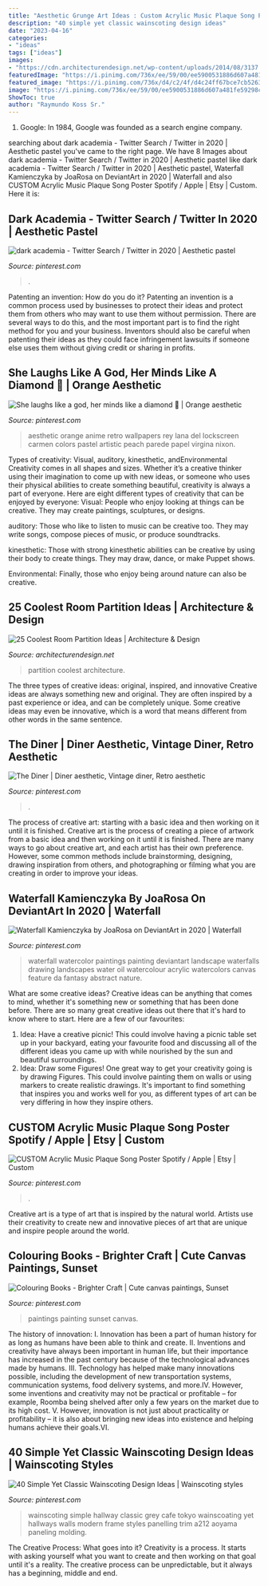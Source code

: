 ```yaml
---
title: "Aesthetic Grunge Art Ideas : Custom Acrylic Music Plaque Song Poster Spotify / Apple"
description: "40 simple yet classic wainscoting design ideas"
date: "2023-04-16"
categories:
- "ideas"
tags: ["ideas"]
images:
- "https://cdn.architecturendesign.net/wp-content/uploads/2014/08/3137.jpg"
featuredImage: "https://i.pinimg.com/736x/ee/59/00/ee5900531886d607a481fe59298cf452.jpg"
featured_image: "https://i.pinimg.com/736x/d4/c2/4f/d4c24ff67bce7cb526306bc01fd0758f.jpg"
image: "https://i.pinimg.com/736x/ee/59/00/ee5900531886d607a481fe59298cf452.jpg"
ShowToc: true
author: "Raymundo Koss Sr."
---
```



1. Google: In 1984, Google was founded as a search engine company.

	

		
searching about dark academia - Twitter Search / Twitter in 2020 | Aesthetic pastel you've came to the right page. We have 8 Images about dark academia - Twitter Search / Twitter in 2020 | Aesthetic pastel like dark academia - Twitter Search / Twitter in 2020 | Aesthetic pastel, Waterfall Kamienczyka by JoaRosa on DeviantArt in 2020 | Waterfall and also CUSTOM Acrylic Music Plaque Song Poster Spotify / Apple | Etsy | Custom. Here it is:
		
    
## Dark Academia - Twitter Search / Twitter In 2020 | Aesthetic Pastel

<img loading=lazy src="https://i.pinimg.com/736x/cc/93/78/cc937874efca514d387add23273967b1.jpg" onerror="this.onerror=null;this.src='https://tse4.mm.bing.net/th?id=OIP.GvyI7VIbLvAFDaoz8VufEQHaNK&amp;pid=15.1';" alt="dark academia - Twitter Search / Twitter in 2020 | Aesthetic pastel">

_Source: pinterest.com_

>. 

	

Patenting an invention: How do you do it?
Patenting an invention is a common process used by businesses to protect their ideas and protect them from others who may want to use them without permission. There are several ways to do this, and the most important part is to find the right method for you and your business. Inventors should also be careful when patenting their ideas as they could face infringement lawsuits if someone else uses them without giving credit or sharing in profits.

    
## She Laughs Like A God, Her Minds Like A Diamond 💎 | Orange Aesthetic

<img loading=lazy src="https://i.pinimg.com/736x/a3/5b/d9/a35bd9651e534bcf0590e441666b9987.jpg" onerror="this.onerror=null;this.src='https://tse2.mm.bing.net/th?id=OIP.GL7hD670cNvgmtcmxdoX-QHaNK&amp;pid=15.1';" alt="She laughs like a god, her minds like a diamond 💎 | Orange aesthetic">

_Source: pinterest.com_

>aesthetic orange anime retro wallpapers rey lana del lockscreen carmen colors pastel artistic peach parede papel virgina nixon. 

	

Types of creativity: Visual, auditory, kinesthetic, andEnvironmental
Creativity comes in all shapes and sizes. Whether it’s a creative thinker using their imagination to come up with new ideas, or someone who uses their physical abilities to create something beautiful, creativity is always a part of everyone. Here are eight different types of creativity that can be enjoyed by everyone: 
Visual: People who enjoy looking at things can be creative. They may create paintings, sculptures, or designs.

 auditory: Those who like to listen to music can be creative too. They may write songs, compose pieces of music, or produce soundtracks.

kinesthetic: Those with strong kinesthetic abilities can be creative by using their body to create things. They may draw, dance, or make Puppet shows.

Environmental: Finally, those who enjoy being around nature can also be creative.

    
## 25 Coolest Room Partition Ideas | Architecture &amp; Design

<img loading=lazy src="https://cdn.architecturendesign.net/wp-content/uploads/2014/08/3137.jpg" onerror="this.onerror=null;this.src='https://tse4.mm.bing.net/th?id=OIP.0U4_h8rUDRzr4zKdHGWjhgHaLK&amp;pid=15.1';" alt="25 Coolest Room Partition Ideas | Architecture &amp; Design">

_Source: architecturendesign.net_

>partition coolest architecture. 

	

The three types of creative ideas: original, inspired, and innovative
Creative ideas are always something new and original. They are often inspired by a past experience or idea, and can be completely unique. Some creative ideas may even be innovative, which is a word that means different from other words in the same sentence.

    
## The Diner | Diner Aesthetic, Vintage Diner, Retro Aesthetic

<img loading=lazy src="https://i.pinimg.com/736x/fd/dd/92/fddd9231aac7b886c8ba25ab3886c6d7.jpg" onerror="this.onerror=null;this.src='https://tse3.mm.bing.net/th?id=OIP.GIrKH7jXP6OU12MTXWyuEgHaKS&amp;pid=15.1';" alt="The Diner | Diner aesthetic, Vintage diner, Retro aesthetic">

_Source: pinterest.com_

>. 

	

The process of creative art: starting with a basic idea and then working on it until it is finished.
Creative art is the process of creating a piece of artwork from a basic idea and then working on it until it is finished. There are many ways to go about creative art, and each artist has their own preference. However, some common methods include brainstorming, designing, drawing inspiration from others, and photographing or filming what you are creating in order to improve your ideas.

    
## Waterfall Kamienczyka By JoaRosa On DeviantArt In 2020 | Waterfall

<img loading=lazy src="https://i.pinimg.com/736x/d4/c2/4f/d4c24ff67bce7cb526306bc01fd0758f.jpg" onerror="this.onerror=null;this.src='https://tse4.mm.bing.net/th?id=OIP.u1UWuS52IVHOYUascsbYMQHaKd&amp;pid=15.1';" alt="Waterfall Kamienczyka by JoaRosa on DeviantArt in 2020 | Waterfall">

_Source: pinterest.com_

>waterfall watercolor paintings painting deviantart landscape waterfalls drawing landscapes water oil watercolour acrylic watercolors canvas feature da fantasy abstract nature. 

	

What are some creative ideas?
Creative ideas can be anything that comes to mind, whether it's something new or something that has been done before. There are so many great creative ideas out there that it's hard to know where to start. Here are a few of our favourites: 
1. Idea: Have a creative picnic! This could involve having a picnic table set up in your backyard, eating your favourite food and discussing all of the different ideas you came up with while nourished by the sun and beautiful surroundings. 
2. Idea: Draw some Figures! One great way to get your creativity going is by drawing Figures. This could involve painting them on walls or using markers to create realistic drawings. It's important to find something that inspires you and works well for you, as different types of art can be very differing in how they inspire others. 

    
## CUSTOM Acrylic Music Plaque Song Poster Spotify / Apple | Etsy | Custom

<img loading=lazy src="https://i.pinimg.com/736x/ee/59/00/ee5900531886d607a481fe59298cf452.jpg" onerror="this.onerror=null;this.src='https://tse3.mm.bing.net/th?id=OIP.xn98Haj6QEZ75o60l7-RNwHaLH&amp;pid=15.1';" alt="CUSTOM Acrylic Music Plaque Song Poster Spotify / Apple | Etsy | Custom">

_Source: pinterest.com_

>. 

	

Creative art is a type of art that is inspired by the natural world. Artists use their creativity to create new and innovative pieces of art that are unique and inspire people around the world.

    
## Colouring Books - Brighter Craft | Cute Canvas Paintings, Sunset

<img loading=lazy src="https://i.pinimg.com/736x/12/4d/4d/124d4d19082092ec79c6bb4896e52611.jpg" onerror="this.onerror=null;this.src='https://tse1.mm.bing.net/th?id=OIP.XPPX0eVCP-CGMnhvt1X_pQHaJ_&amp;pid=15.1';" alt="Colouring Books - Brighter Craft | Cute canvas paintings, Sunset">

_Source: pinterest.com_

>paintings painting sunset canvas. 

	

The history of innovation:
I. Innovation has been a part of human history for as long as humans have been able to think and create. II. Inventions and creativity have always been important in human life, but their importance has increased in the past century because of the technological advances made by humans. III. Technology has helped make many innovations possible, including the development of new transportation systems, communication systems, food delivery systems, and more.IV. However, some inventions and creativity may not be practical or profitable – for example, Roomba being shelved after only a few years on the market due to its high cost. V. However, innovation is not just about practicality or profitability – it is also about bringing new ideas into existence and helping humans achieve their goals.VI.

    
## 40 Simple Yet Classic Wainscoting Design Ideas | Wainscoting Styles

<img loading=lazy src="https://i.pinimg.com/736x/4e/d7/ca/4ed7caf2a71357cadd87bd459c33f2a8.jpg" onerror="this.onerror=null;this.src='https://tse4.mm.bing.net/th?id=OIP.Kf06I96x2xTqw7F8DOgnwgHaLH&amp;pid=15.1';" alt="40 Simple Yet Classic Wainscoting Design Ideas | Wainscoting styles">

_Source: pinterest.com_

>wainscoting simple hallway classic grey cafe tokyo wainscoating yet hallways walls modern frame styles panelling trim a212 aoyama paneling molding. 

	

The Creative Process: What goes into it?
Creativity is a process. It starts with asking yourself what you want to create and then working on that goal until it's a reality. The creative process can be unpredictable, but it always has a beginning, middle and end.

